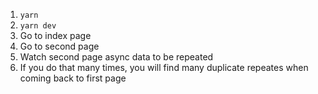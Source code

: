 1. `yarn`
2. `yarn dev`
3. Go to index page
4. Go to second page
5. Watch second page async data to be repeated
6. If you do that many times, you will find many duplicate repeates when coming back to first page
